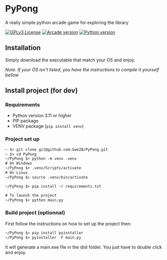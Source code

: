 # PyPong

A really simple python arcade game for exploring the library

[![GPLv3 License](https://img.shields.io/badge/License-GPL%20v3-yellow.svg)](https://opensource.org/licenses/)
[![Arcade version](https://img.shields.io/badge/Arcade_V-3.3.2-green)](https://api.arcade.academy/en/3.3.2/)
[![Python version](https://img.shields.io/badge/Python_V-3.11.0-green?logo=python&logoColor=white)](https://www.python.org/)


## Installation

Simply download the executable that match your OS and enjoy.

*Note: If your OS isn't listed, you have the instructions to compile it yourself bellow*

## Install project (for dev)

### Requirements

 - Python version 3.11 or higher
 - PIP package
 - VENV package (`pip install venv`)

### Project set up

```txt
~ $> git clone git@github.com:Gwe2B/PyPong.git
~ $> cd PyPong
~/PyPong $> python -m venv .venv
# On Windows
~/PyPong $> .venv/Scripts/activate
# On Linux
~/PyPong $> source .venv/bin/activate

~/PyPong $> pip install -r requirements.txt

# To launch the project
~/PyPong $> python main.py
```

### Build project (optionnal)

First follow the instructions on how to set up the project then:

```txt
~/PyPong $> pip install pyinstaller
~/PyPong $> pyinstaller -F main.py
```

It will generate a main.exe file in the dist folder. You just have to double click and enjoy.